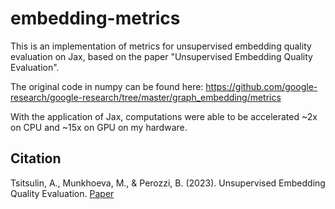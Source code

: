 # embedding-metrics
This is an implementation of metrics for unsupervised embedding quality evaluation on Jax, based on the paper "Unsupervised Embedding Quality Evaluation".

The original code in numpy can be found here: https://github.com/google-research/google-research/tree/master/graph_embedding/metrics

With the application of Jax, computations were able to be accelerated ~2x on CPU and ~15x on GPU on my hardware.

## Citation
Tsitsulin, A., Munkhoeva, M., & Perozzi, B. (2023). Unsupervised Embedding Quality Evaluation. [Paper](https://arxiv.org/abs/2305.16562)
